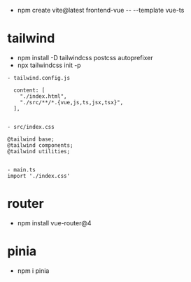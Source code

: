 - npm create vite@latest frontend-vue -- --template vue-ts

# tailwind
- npm install -D tailwindcss postcss autoprefixer
- npx tailwindcss init -p
```
- tailwind.config.js

  content: [
    "./index.html",
    "./src/**/*.{vue,js,ts,jsx,tsx}",
  ],


- src/index.css

@tailwind base;
@tailwind components;
@tailwind utilities;


- main.ts
import './index.css'

```

# router
- npm install vue-router@4


# pinia
- npm i pinia
